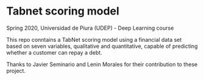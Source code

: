 # Tabnet scoring model
Spring 2020, Universidad de Piura (UDEP) - Deep Learning course

This repo conntains a TabNet scoring model using a financial data set based on seven variables, qualitative and quantitative, capable of predicting whether a customer can repay a debt.

Thanks to Javier Seminario and Lenin Morales for their contribution to these project.

